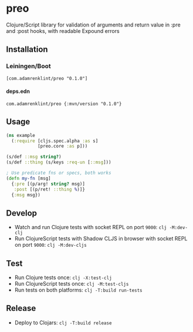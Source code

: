 # preo

Clojure/Script library for validation of arguments and return value in :pre and :post hooks, with readable Expound errors

## Installation

### Leiningen/Boot

`[com.adamrenklint/preo "0.1.0"]`

#### deps.edn

`com.adamrenklint/preo {:mvn/version "0.1.0"}`

## Usage

```clj
(ns example
  (:require [cljs.spec.alpha :as s]
            [preo.core :as p]))

(s/def ::msg string?)
(s/def ::thing (s/keys :req-un [::msg]))

; Use predicate fns or specs, both works
(defn my-fn [msg]
  {:pre [(p/arg! string? msg)]
   :post [(p/ret! ::thing %)]}
  {:msg msg})
```

## Develop

- Watch and run Clojure tests with socket REPL on port `9000`: `clj -M:dev-clj`
- Run ClojureScript tests with Shadow CLJS in browser with socket REPL on port `9000`: `clj -M:dev-cljs`

## Test

- Run Clojure tests once: `clj -X:test-clj`
- Run ClojureScript tests once: `clj -M:test-cljs`
- Run tests on both platforms: `clj -T:build run-tests`

## Release

- Deploy to Clojars: `clj -T:build release`
